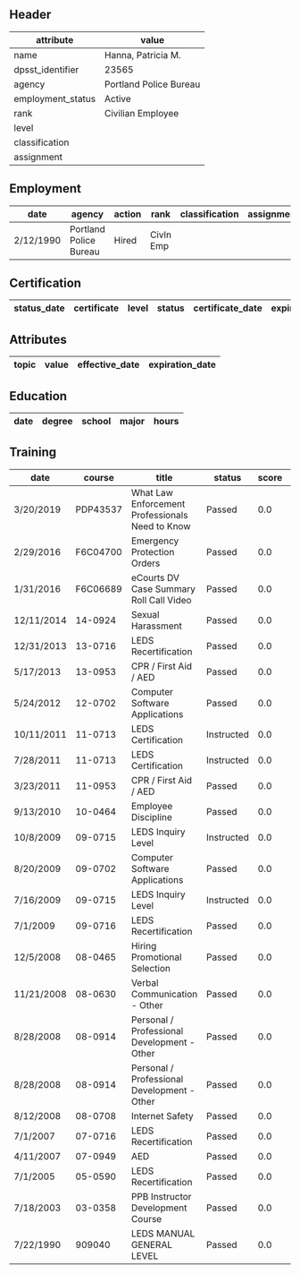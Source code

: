 ## Header
| attribute | value |
| --------- | ----- |
| name | Hanna, Patricia M. |
| dpsst_identifier | 23565 |
| agency | Portland Police Bureau |
| employment_status | Active |
| rank | Civilian Employee |
| level |  |
| classification |  |
| assignment |  |
## Employment
| date | agency | action | rank | classification | assignment |
| ---- | ------ | ------ | ---- | -------------- | ---------- |
| 2/12/1990 | Portland Police Bureau | Hired | Civln Emp |  |  |
## Certification
| status_date | certificate | level | status | certificate_date | expiration_date | probation_date |
| ----------- | ----------- | ----- | ------ | ---------------- | --------------- | -------------- |
## Attributes
| topic | value | effective_date | expiration_date |
| ----- | ----- | -------------- | --------------- |
## Education
| date | degree | school | major | hours |
| ---- | ------ | ------ | ----- | ----- |
## Training
| date | course | title | status | score | hours |
| ---- | ------ | ----- | ------ | ----- | ----- |
| 3/20/2019 | PDP43537 | What Law Enforcement Professionals Need to Know | Passed | 0.0 | 4.00 |
| 2/29/2016 | F6C04700 | Emergency Protection Orders | Passed | 0.0 | 0.25 |
| 1/31/2016 | F6C06689 | eCourts  DV Case Summary Roll Call Video | Passed | 0.0 | 0.25 |
| 12/11/2014 | 14-0924 | Sexual Harassment | Passed | 0.0 | 1.00 |
| 12/31/2013 | 13-0716 | LEDS Recertification | Passed | 0.0 | 1.00 |
| 5/17/2013 | 13-0953 | CPR / First Aid / AED | Passed | 0.0 | 4.00 |
| 5/24/2012 | 12-0702 | Computer Software Applications | Passed | 0.0 | 2.00 |
| 10/11/2011 | 11-0713 | LEDS Certification | Instructed | 0.0 | 4.00 |
| 7/28/2011 | 11-0713 | LEDS Certification | Instructed | 0.0 | 4.00 |
| 3/23/2011 | 11-0953 | CPR / First Aid / AED | Passed | 0.0 | 4.00 |
| 9/13/2010 | 10-0464 | Employee Discipline | Passed | 0.0 | 1.50 |
| 10/8/2009 | 09-0715 | LEDS Inquiry Level | Instructed | 0.0 | 4.00 |
| 8/20/2009 | 09-0702 | Computer Software Applications | Passed | 0.0 | 1.00 |
| 7/16/2009 | 09-0715 | LEDS Inquiry Level | Instructed | 0.0 | 4.00 |
| 7/1/2009 | 09-0716 | LEDS Recertification | Passed | 0.0 | 1.00 |
| 12/5/2008 | 08-0465 | Hiring  Promotional Selection | Passed | 0.0 | 1.00 |
| 11/21/2008 | 08-0630 | Verbal Communication - Other | Passed | 0.0 | 15.00 |
| 8/28/2008 | 08-0914 | Personal / Professional Development - Other | Passed | 0.0 | 1.00 |
| 8/28/2008 | 08-0914 | Personal / Professional Development - Other | Passed | 0.0 | 1.00 |
| 8/12/2008 | 08-0708 | Internet Safety | Passed | 0.0 | 1.50 |
| 7/1/2007 | 07-0716 | LEDS Recertification | Passed | 0.0 | 2.00 |
| 4/11/2007 | 07-0949 | AED | Passed | 0.0 | 1.00 |
| 7/1/2005 | 05-0590 | LEDS Recertification | Passed | 0.0 | 2.00 |
| 7/18/2003 | 03-0358 | PPB Instructor Development Course | Passed | 0.0 | 30.00 |
| 7/22/1990 | 909040 | LEDS MANUAL GENERAL LEVEL | Passed | 0.0 | 36.00 |
